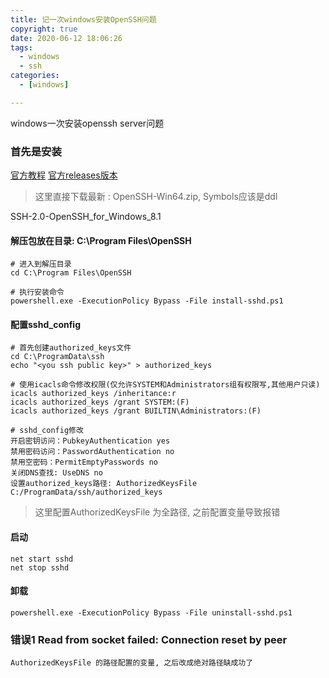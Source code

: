 ```yaml
---
title: 记一次windows安装OpenSSH问题
copyright: true
date: 2020-06-12 18:06:26
tags:
  - windows
  - ssh
categories:
  - [windows]

---
```


windows一次安装openssh server问题

<!--more-->


### 首先是安装
[官方教程](https://github.com/PowerShell/Win32-OpenSSH/wiki/Install-Win32-OpenSSH)
[官方releases版本](https://github.com/PowerShell/Win32-OpenSSH/releases)

> 这里直接下载最新 : OpenSSH-Win64.zip, Symbols应该是ddl


SSH-2.0-OpenSSH_for_Windows_8.1

#### 解压包放在目录: C:\Program Files\OpenSSH
```
# 进入到解压目录
cd C:\Program Files\OpenSSH

# 执行安装命令
powershell.exe -ExecutionPolicy Bypass -File install-sshd.ps1

```

#### 配置sshd_config
```
# 首先创建authorized_keys文件
cd C:\ProgramData\ssh
echo "<you ssh public key>" > authorized_keys

# 使用icacls命令修改权限(仅允许SYSTEM和Administrators组有权限写,其他用户只读)
icacls authorized_keys /inheritance:r
icacls authorized_keys /grant SYSTEM:(F)
icacls authorized_keys /grant BUILTIN\Administrators:(F)

# sshd_config修改
开启密钥访问：PubkeyAuthentication yes
禁用密码访问：PasswordAuthentication no
禁用空密码：PermitEmptyPasswords no
关闭DNS查找: UseDNS no
设置authorized_keys路径: AuthorizedKeysFile C:/ProgramData/ssh/authorized_keys  
```

> 这里配置AuthorizedKeysFile 为全路径, 之前配置变量导致报错

#### 启动
```
net start sshd
net stop sshd

```

####  卸载
```
powershell.exe -ExecutionPolicy Bypass -File uninstall-sshd.ps1

```


### 错误1 Read from socket failed: Connection reset by peer
```
AuthorizedKeysFile 的路径配置的变量, 之后改成绝对路径缺成功了
```
